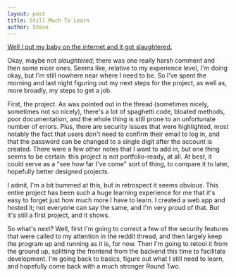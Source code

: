```yaml
---
layout: post
title: Still Much To Learn
author: Steve
---
```


[Well I put my baby on the internet and it got slaughtered.](https://www.reddit.com/r/flask/comments/g8mvtc/i_made_a_web_app_that_makes_grocery_lists_out_of/)

Okay, maybe not *slaughtered;* there was one really harsh comment and then some nicer ones. Seems like, relative to my experience level, I'm doing okay, but I'm still nowhere near where I need to be. So I've spent the morning and last night figuring out my next steps for the project, as well as, more broadly, my steps to get a job.

First, the project. As was pointed out in the thread (sometimes nicely, sometimes not so nicely), there's a lot of spaghetti code, bloated methods, poor documentation, and the whole thing is still prone to an unfortunate number of errors. Plus, there are security issues that were highlighted, most notably the fact that users don't need to confirm their email to log in, and that the password can be changed to a single digit after the account is created. There were a few other notes that I want to add in, but one thing seems to be certain: this project is not portfolio-ready, at all. At best, it could serve as a "see how far I've come" sort of thing, to compare it to later, hopefully better designed projects.

I admit, I'm a bit bummed at this, but in retrospect it seems obvious. This entire project has been such a huge learning experience for me that it's easy to forget just how much more I have to learn. I created a web app and hosted it; not everyone can say the same, and I'm very proud of that. But it's still a first project, and it shows.

So what's next? Well, first I'm going to correct a few of the security features that were called to my attention in the reddit thread, and then largely keep the program up and running as it is, for now. Then I'm going to retool it from the ground up, splitting the frontend from the backend this time to facilitate development. I'm going back to basics, figure out what I still need to learn, and hopefully come back with a much stronger Round Two. 
